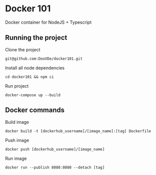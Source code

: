 # Docker 101

Docker container for NodeJS + Typescript

## Running the project
Clone the project
```
git@github.com:DooVDe/docker101.git
```

Install all node dependencies 
```
cd docker101 && npm ci
```

Run project
```
docker-compose up --build
```

## Docker commands

Build image
```
docker build -t [dockerhub_username]/[image_name]:[tag] Dockerfile
```

Push image
```
docker push [dockerhub_username]/[image_name]
```

Run image
```
docker run --publish 8080:8080 --detach [tag]
```